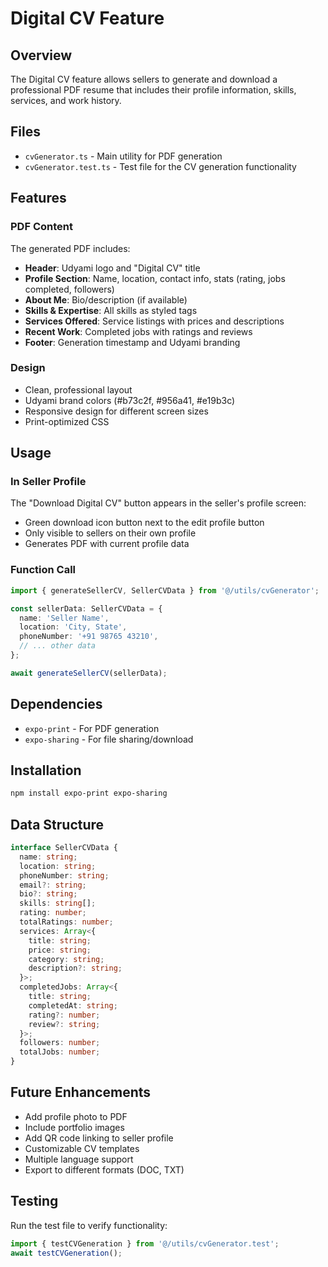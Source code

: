 # Digital CV Feature

## Overview
The Digital CV feature allows sellers to generate and download a professional PDF resume that includes their profile information, skills, services, and work history.

## Files
- `cvGenerator.ts` - Main utility for PDF generation
- `cvGenerator.test.ts` - Test file for the CV generation functionality

## Features

### PDF Content
The generated PDF includes:
- **Header**: Udyami logo and "Digital CV" title
- **Profile Section**: Name, location, contact info, stats (rating, jobs completed, followers)
- **About Me**: Bio/description (if available)
- **Skills & Expertise**: All skills as styled tags
- **Services Offered**: Service listings with prices and descriptions
- **Recent Work**: Completed jobs with ratings and reviews
- **Footer**: Generation timestamp and Udyami branding

### Design
- Clean, professional layout
- Udyami brand colors (#b73c2f, #956a41, #e19b3c)
- Responsive design for different screen sizes
- Print-optimized CSS

## Usage

### In Seller Profile
The "Download Digital CV" button appears in the seller's profile screen:
- Green download icon button next to the edit profile button
- Only visible to sellers on their own profile
- Generates PDF with current profile data

### Function Call
```typescript
import { generateSellerCV, SellerCVData } from '@/utils/cvGenerator';

const sellerData: SellerCVData = {
  name: 'Seller Name',
  location: 'City, State',
  phoneNumber: '+91 98765 43210',
  // ... other data
};

await generateSellerCV(sellerData);
```

## Dependencies
- `expo-print` - For PDF generation
- `expo-sharing` - For file sharing/download

## Installation
```bash
npm install expo-print expo-sharing
```

## Data Structure
```typescript
interface SellerCVData {
  name: string;
  location: string;
  phoneNumber: string;
  email?: string;
  bio?: string;
  skills: string[];
  rating: number;
  totalRatings: number;
  services: Array<{
    title: string;
    price: string;
    category: string;
    description?: string;
  }>;
  completedJobs: Array<{
    title: string;
    completedAt: string;
    rating?: number;
    review?: string;
  }>;
  followers: number;
  totalJobs: number;
}
```

## Future Enhancements
- Add profile photo to PDF
- Include portfolio images
- Add QR code linking to seller profile
- Customizable CV templates
- Multiple language support
- Export to different formats (DOC, TXT)

## Testing
Run the test file to verify functionality:
```typescript
import { testCVGeneration } from '@/utils/cvGenerator.test';
await testCVGeneration();
``` 